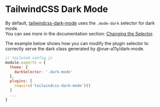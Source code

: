 # TailwindCSS Dark Mode

By default, [tailwindcss-dark-mode](https://github.com/ChanceArthur/tailwindcss-dark-mode) uses the `.mode-dark` selector for dark mode.  
You can see more in the documentation section: [Changing the Selector](https://github.com/ChanceArthur/tailwindcss-dark-mode#changing-the-selector).

The example below shows how you can modify the plugin selector to correctly serve the dark class generated by @vue-a11y/dark-mode.

```javascript
// tailwind.config.js
module.exports = {
  theme: {
    darkSelector: '.dark-mode'
  },
  plugins: [
    require('tailwindcss-dark-mode')()
  ]
  ...
}
```